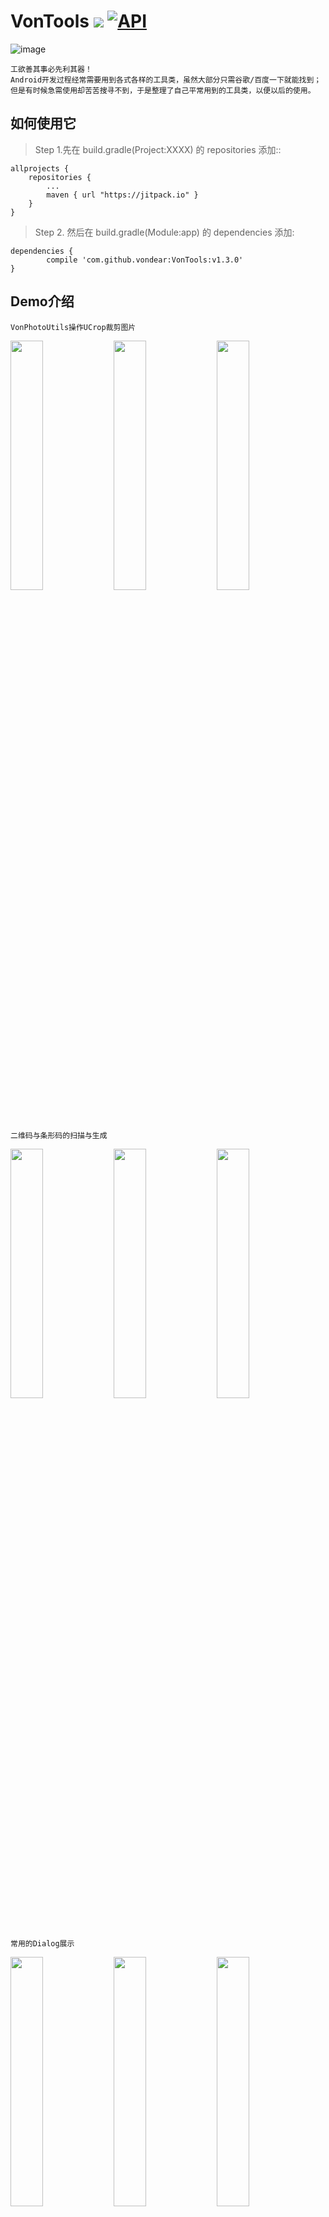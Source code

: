# VonTools  [![](https://jitpack.io/v/vondear/VonTools.svg)](https://jitpack.io/#vondear/VonTools)  [![API](https://img.shields.io/badge/API-14%2B-blue.svg?style=flat)](https://android-arsenal.com/api?level=14)![image](https://github.com/vondear/VonTools/raw/master/miku.png)    工欲善其事必先利其器！    Android开发过程经常需要用到各式各样的工具类，虽然大部分只需谷歌/百度一下就能找到；    但是有时候急需使用却苦苦搜寻不到，于是整理了自己平常用到的工具类，以便以后的使用。## 如何使用它> Step 1.先在 build.gradle(Project:XXXX) 的 repositories 添加::	allprojects {		repositories {			...			maven { url "https://jitpack.io" }		}	}> Step 2. 然后在 build.gradle(Module:app) 的 dependencies 添加:	dependencies {	        compile 'com.github.vondear:VonTools:v1.3.0'	}## Demo介绍```VonPhotoUtils操作UCrop裁剪图片```<img src="screenshot/screenshot_1.jpg" width="32%"> <img src="screenshot/screenshot_8.jpg" width="32%"> <img src="screenshot/screenshot_9.jpg" width="32%">```二维码与条形码的扫描与生成```<img src="screenshot/screenshot_2.jpg" width="32%">  <img src="screenshot/screenshot_3.jpg" width="32%"> <img src="screenshot/screenshot_10.jpg" width="32%"> ```常用的Dialog展示```<img src="screenshot/screenshot_5.jpg" width="32%"> <img src="screenshot/screenshot_6.jpg" width="32%"> <img src="screenshot/screenshot_7.jpg" width="32%"><img src="screenshot/screenshot_11.jpg" width="32%"> <img src="screenshot/screenshot_12.jpg" width="32%"> <img src="screenshot/screenshot_13.jpg" width="32%">```App的检测更新与安装```<img src="screenshot/screenshot_4.jpg" width="32%">## 功能模块介绍> 常用功能 -> VonUtils.java    hideKeyboard                : 点击隐藏软键盘    countDown                   : 倒计时(获取验证码倒计时)    showToast                   : 封装了Toast的方法    fixListViewHeight           : 手动计算出listView的高度，但是不再具有滚动效果    createQRImage               : 生成二维码    drawLinecode                : 生成条形码    Md5                         : 生成MD5加密32位字符串    > 图像操作相关 -> VonImageUtils.java    单位转换    dp2px                       : dp转px    dip2px                      : dip转px    px2dp                       : px转dp    px2dip                      : px转dip    sp2px                       : sp转px    px2sp                       : px转sp        图片处理相关    bitmap2Bytes                : bitmap转byteArr    bytes2Bitmap                : byteArr转bitmap    drawable2Bitmap             : drawable转bitmap    bitmap2Drawable             : bitmap转drawable    drawable2Bytes              : drawable转byteArr    bytes2Drawable              : byteArr转drawable    calculateInSampleSize       : 计算采样大小    getBitmap                   : 从文件/InputStream流/resId中获取bitmap    scale                       : 缩放图片    clip                        : 裁剪图片    skew                        : 倾斜图片    rotate                      : 旋转图片    getRotateDegree             : 获取图片旋转角度    toRound                     : 转为圆形图片    toRoundCorner               : 转为圆角图片    fastBlur                    : 快速模糊    renderScriptBlur            : renderScript模糊图片(API大于17)    stackBlur                   : stack模糊图片    addFrame                    : 添加颜色边框    addReflection               : 添加倒影    addTextWatermark            : 添加文字水印    addImageWatermark           : 添加图片水印    toAlpha                     : 转为alpha位图    toGray                      : 转为灰度图片    save                        : 保存图片    isImage                     : 根据文件名判断文件是否为图片    getImageType                : 获取图片类型        图片压缩有关    compressByScale             : 按缩放压缩    compressByQuality           : 按质量压缩    compressBySampleSize        : 按采样大小压缩        GetLocalOrNetBitmap         : 得到本地或者网络上的bitmap    getColorByInt               : 将16进制的颜色转化成10进制    FilpAnimation               : 界面翻转动画    > 数据处理相关 -> VonDataUtils.java    数据的判断    isNullString                ：判断字符串是否为空 为空即true    isEmpty                     : 判断对象是否为空 为空即true    isInteger                   ：判断字符串是否是整数    isDouble                    ：判断字符串是否是浮点数    isNumber                    ：判断字符串是否是数字    getAstro                    ：根据日期判断星座        数据的转换    stringToInt                 ：字符串转换成整数 ,转换失败将会 return 0;    stringToLong                ：字符串转换成long ,转换失败将会 return 0;    stringToDouble              ：字符串转换成double ,转换失败将会 return 0;    simpleDateFormat            ：将date转换成format格式的日期    Date2Timestamp              ： 将日期字符串 按照 指定的格式 转换成 DATE    getDate                     ：时间戳  转换成 指定格式的日期    string2Timestamp            ：将 yyyy年MM月dd日 转换成 时间戳    getCurrentDateTime          ：获取当前日期时间 / 得到今天的日期    getYestoryDate              ：得到昨天的日期    formatTime                  ：视频时间 转换成 "mm:ss"    formatSeconds               ："mm:ss" 转换成 视频时间    getDaysByYearMonth          ：根据年 月 获取对应的月份 天数    StringToInputStream         ：字符串转InputStream    upperFirstLetter            ：首字母大写    lowerFirstLetter            ：首字母小写    reverse                     ：反转字符串    toDBC                       ：转化为半角字符    toSBC                       ：转化为全角字符    oneCn2ASCII                 ：单个汉字转成ASCII码    oneCn2PY                    ：单个汉字转成拼音    getPYFirstLetter            ：获得第一个汉字首字母    cn2PY                       ：中文转拼音    bytes2HexString             ：byteArr转hexString    hexString2Bytes             ：hexString转byteArr    hex2Dec                     ：hexChar转int    chars2Bytes                 ：charArr转byteArr    bytes2Chars                 ：byteArr转charArr    byte2Size                   ：字节数转以unit为单位的size    size2Byte                   ：以unit为单位的size转字节数    byte2FitSize                ：字节数转合适大小    input2OutputStream          ：inputStream转outputStream    output2InputStream          ：outputStream转inputStream    inputStream2Bytes           ：inputStream转byteArr    bytes2InputStream           ：byteArr转inputStream    outputStream2Bytes          ：outputStream转byteArr    bytes2OutputStream          ：outputStream转byteArr    inputStream2String          ：inputStream转string按编码    string2InputStream          ：string转inputStream按编码    outputStream2String         ：outputStream转string按编码    string2OutputStream         ：string转outputStream按编码        正则判断    isMobile                    ：判断是否为真实手机号    isMobileSimple              ：验证手机号（简单）    isMobileExact               ：验证手机号（精确）    isTel                       ：验证电话号码    isBankCard                  ：验证银卡卡号    validateIdCard              ：15位和18位身份证号码的正则表达式 身份证验证    isIDCard15                  ：验证身份证号码15位    isIDCard18                  ：验证身份证号码18位    isEmail                     ：验证邮箱    isURL                       ：验证URL    isChz                       ：验证汉字    isUsername                  ：验证用户名    isDate                      ：验证yyyy-MM-dd格式的日期校验，已考虑平闰年    isIP                        ：验证IP地址    isMatch                     ：string是否匹配regex    stringFormat                : String.Format方法的封装        hideMobilePhone             ：隐藏手机中间4位号码    formatCard                  ：格式化银行卡 隐藏中间8位号码    formatCardEndFour           ：获取银行卡后四位    format2Decimals             ：将字符串格式化为带两位小数的字符串    > Activity -> VonActivityUtils.java    isExistActivity             : 判断是否存在指定Activity    launchActivity              : 打开指定的Activity    skipActivity                : 跳转到指定Activity    skipActivityAndFinish       : 跳转到指定Activity并关闭当前Activity    getLauncherActivity         : 获取launcher activity    > App -> VonAppUtils.java    InstallAPK                  ：安装APK    installApp                  : 安装App（支持6.0）    installAppSilent            : 静默安装App    uninstallApp                : 卸载App    uninstallAppSilent          : 静默卸载App    isAppRoot                   : 判断App是否有root权限    launchApp                   : 打开App    getAppPackageName           : 获取App包名    getAppDetailsSettings       : 获取App具体设置    getAppName                  : 获取App名称    getAppIcon                  : 获取App图标    getAppPath                  : 获取App路径    getAppVersionName           : 获取App版本号    getAppVersionCode           : 获取App版本码    isSystemApp                 : 判断App是否是系统应用    isAppDebug                  : 判断App是否是Debug版本    getAppSignature             : 获取App签名    getAppSignatureSHA1         : 获取应用签名的的SHA1值    isInstallApp                : 判断App是否安装    getAppInfo                  : 获取当前App信息    getBean                     : 得到AppInfo的Bean    getAllAppsInfo              : 获取所有已安装App信息    isAppBackground             ：判断当前App处于前台还是后台    > 状态栏相关 -> VonBarUtils.java    setTransparentStatusBar     : 设置透明状态栏(api大于19方可使用)    hideStatusBar               : 隐藏状态栏    noTitle                     ：隐藏Title    FLAG_FULLSCREEN             : 设置全屏    getStatusBarHeight          : 获取状态栏高度    isStatusBarExists           : 判断状态栏是否存在    getActionBarHeight          : 获取ActionBar高度    showNotificationBar         : 显示通知栏    hideNotificationBar         : 隐藏通知栏    invokePanels                : 反射唤醒通知栏    > 照相机相关 -> VonCameraUtils.java        getOpenCameraIntent         : 获取打开照程序界面的Intent    getImagePickerIntent        : 获取[跳转至相册选择界面,并跳转至裁剪界面，可以指定是否缩放裁剪区域]的Intent    getCameraIntent             : 获取[跳转至相册选择界面,并跳转至裁剪界面，默认可缩放裁剪区域]的Intent    getCropImageIntent          : 获取[跳转至裁剪界面]的Intent    getChoosedImage             : 获得选中相册的图片    getChoosedImagePath         : 获得选中相册的图片路径    getTakePictureFile          : 获取拍照之后的照片文件（JPG格式）    > 常量相关 -> VonConstUtils.java    存储相关常量    BYTE                        : Byte与Byte的倍数    KB                          : KB与Byte的倍数    MB                          : MB与Byte的倍数    GB                          : GB与Byte的倍数        时间相关常量    MSEC                        : 毫秒与毫秒的倍数    SEC                         : 秒与毫秒的倍数    MIN                         : 分与毫秒的倍数    HOUR                        : 时与毫秒的倍数    DAY                         : 天与毫秒的倍数        正则相关常量    REGEX_MOBILE_SIMPLE         : 手机号（简单）    REGEX_MOBILE_EXACT          : 手机号（精确）    REGEX_TEL                   : 电话号码    REGEX_IDCARD15              : 身份证号码15位    REGEX_IDCARD18              ：身份证号码18位    REGEX_EMAIL                 ：邮箱    REGEX_URL                   ：URL    REGEX_CHZ                   ：汉字    REGEX_USERNAME              ：用户名，取值范围为a-z,A-Z,0-9,"_",汉字，不能以"_"结尾,用户名必须是6-20位    REGEX_DATE                  ：yyyy-MM-dd格式的日期校验，已考虑平闰年    REGEX_IP                    ：IP地址    > 编码解码相关工具类 -> VonEncodeUtils.java        urlEncode                   ：URL编码    urlDecode                   ：URL解码    base64Encode                ：Base64编码    base64Encode2String         ：Base64编码    base64Decode                ：Base64解码    base64UrlSafeEncode         ：Base64URL安全编码    htmlEncode                  ：Html编码    htmlDecode                  ：Html解码    > 加密解密相关的工具类 -> VonEncryptUtils.java        哈希加密相关    encryptMD2ToString          ：MD2加密    encryptMD2                  ：MD2加密    encryptMD5ToString          ：MD5加密    encryptMD5                  ：MD5加密    encryptMD5File2String       ：MD5加密文件    encryptMD5File              ：MD5加密文件    encryptSHA1ToString         ：SHA1加密    encryptSHA1                 ：SHA1加密    encryptSHA224ToString       ：SHA224加密    encryptSHA224               ：SHA224加密    encryptSHA256ToString       ：SHA256加密    encryptSHA256               ：SHA256加密    encryptSHA384ToString       ：SHA384加密    encryptSHA384               ：SHA384加密    encryptSHA512ToString       ：SHA512加密    encryptSHA512               ：SHA512加密    encryptAlgorithm            ：对data进行algorithm算法加密        DES加密相关    DESTemplet                  ：DES加密    encryptDES                  ：DES加密    encryptDES2Base64           ：DES加密后转为Base64编码    encryptDES2HexString        ：DES加密后转为16进制    decryptBase64DES            ：DES解密Base64编码密文    decryptHexStringDES         ：DES解密16进制密文    decryptDES                  ：DES解密        3DES加密相关    encrypt3DES2Base64          ：3DES加密后转为Base64编码    encrypt3DES2HexString       ：3DES加密后转为16进制    encrypt3DES                 ：3DES加密    decryptBase64_3DES          ：3DES解密Base64编码密文    decryptHexString3DES        ：3DES解密16进制密文    decrypt3DES                 ：3DES解密        AES加密相关    encryptAES2Base64           ：AES加密后转为Base64编码    encryptAES2HexString        ：AES加密后转为16进制    encryptAES                  ：AES加密    decryptBase64AES            ：AES解密Base64编码密文    decryptHexStringAES         ：AES解密16进制密文    decryptAES                  ：AES解密    > 文件操作相关 -> VonFileUtils.java    SD卡操作    getRootPath                 : 得到SD卡根目录    getCecheFolder              ：获取本应用图片缓存目录    isSDCardEnable              ：判断SD卡是否打开    getSDCardPath               ：获取SD卡路径    getDataPath                 ：获取SD卡Data路径    getFreeSpace                ：获取SD卡剩余空间    sdCardIsAvailable           ：SD卡是否可用        fileExists                  ：文件或者文件夹是否存在    delAllFile                  ：删除指定文件夹下所有文件, 不保留文件夹.    copy                        ：文件复制(文件路径)    copyFile                    ：复制文件(文件/InputStream流)    copyFolder                  ：复制整个文件夹内    renameFile                  ：重命名文件    getSDCardAvailaleSize       ：获取磁盘可用空间    getDirSize                  ：获取某个目录可用大小    getFileAllSize              ：获取文件或者文件夹大小    initFile                    ：创建一个文件    initDirectory               ：创建一个文件夹    saveFile                    ：保存InputStream流到文件    saveFileUTF8                ：用UTF8保存一个文件    getFileUTF8                 ：用UTF8读取一个文件    getFileIntent               ：得到一个文件Intent    getDiskCacheDir             ：获取缓存目录    getDiskFileDir              ：获取缓存视频文件目录    mergeFiles                  ：多个文件拼接合并    getNativeM3u                ：将在线的m3u8替换成本地的m3u8    write                       ：将字符串 保存成 文件    TextToFile                  ：传入文件名以及字符串, 将字符串信息保存到文件中    GetAllFileName              ：获取 搜索的路径 下的 所有 后缀 的文件    readFileByLines             ：以行为单位读取文件，常用于读面向行的格式化文件    getFileByPath               ：根据文件路径获取文件    isFileExists                ：判断文件是否存在    isDir                       ：判断是否是目录    isFile                      ：判断是否是文件    createOrExistsDir           ：判断目录是否存在，不存在则判断是否创建成功    createOrExistsFile          ：判断文件是否存在，不存在则判断是否创建成功    createFileByDeleteOldFile   ：判断文件是否存在，存在则在创建之前删除    copyOrMoveDir               ：复制或移动目录    copyOrMoveFile              ：复制或移动文件    copyDir                     ：复制目录    copyFile                    ：复制文件    moveDir                     ：移动目录    moveFile                    ：移动文件    deleteDir                   ：删除目录    deleteFile                  ：删除文件        listFilesInDir              ：获取目录下所有文件    listFilesInDirWithFilter    ：获取目录下所有后缀名为suffix的文件    searchFileInDir             ：获取目录下指定文件名的文件包括子目录    writeFileFromIS             ：将输入流写入文件    writeFileFromString         ：将字符串写入文件    readFile2List               ：指定编码按行读取文件到List    readFile2String             ：指定编码按行读取文件到字符串中    readFile2Bytes              ：指定编码按行读取文件到字符数组中    getFileCharsetSimple        ：简单获取文件编码格式    getFileLines                ：获取文件行数    getFileSize                 ：获取文件大小    getFileMD5                  ：获取文件的MD5校验码    closeIO                     ：关闭IO    getDirName                  ：获取全路径中的最长目录    getFileName                 ：获取全路径中的文件名    getFileNameNoExtension      ：获取全路径中的不带拓展名的文件名    getFileExtension            ：获取全路径中的文件拓展名        清除数据    cleanInternalCache          : 清除内部缓存    cleanInternalFiles          : 清除内部文件    cleanInternalDbs            : 清除内部数据库    cleanInternalDbByName       : 根据名称清除数据库    cleanInternalSP             : 清除内部SP    cleanExternalCache          : 清除外部缓存    cleanCustomCache            : 清除自定义目录下的文件    > 剪贴板相关 -> VonClipboardUtils.java    copyText                    : 复制文本到剪贴板    getText                     : 获取剪贴板的文本    copyUri                     : 复制uri到剪贴板    getUri                      : 获取剪贴板的uri    copyIntent                  : 复制意图到剪贴板    getIntent                   : 获取剪贴板的意图    > 进程相关 -> VonProcessUtils.java    getForegroundProcessName    : 获取前台线程包名    getAllBackgroundProcesses   : 获取后台服务进程    killAllBackgroundProcesses  : 杀死所有后台服务进程    killBackgroundProcesses     : 杀死后台服务进程    > Intent相关 -> VonIntentUtils.java    getInstallAppIntent         : 获取安装App(支持6.0)的意图    getUninstallAppIntent       : 获取卸载App的意图    getLaunchAppItent           : 获取打开App的意图    getAppInfoIntent            : 获取App信息的意图    getShareInfoIntent          : 获取App信息分享的意图    getIntentByPackageName      : 根据包名获取意图    getComponentNameIntent      : 获取其他应用的Intent    > 键盘相关 -> VonKeyboardUtils.java    hideSoftInput               : 动态隐藏软键盘    showSoftInput               : 动态显示软键盘    toggleSoftInput             : 切换键盘显示与否状态    > 网络相关 -> VonNetUtils.java    ping                        : 判断是否有外网连接    isWifiEnabled               : 判断WIFI是否打开    is3rd                       : 判断是否为3G网络    isWifi                      : 判断网络连接方式是否为WIFI    isNetworkAvailable          : 判断网络连接是否可用    isGpsEnabled                : GPS是否打开    getNetWork                  : 获取当前网络状态    openWirelessSettings        : 打开网络设置界面    getActiveNetworkInfo        : 获取活动网络信息    isAvailable                 : 判断网络是否可用    isConnected                 : 判断网络是否连接    is4G                        : 判断网络是否是4G    isWifiConnected             : 判断wifi是否连接状态    getNetworkOperatorName      : 获取移动网络运营商名称    getPhoneType                : 获取移动终端类型    getNetWorkType              : 获取当前的网络类型    getNetWorkTypeName          : 获取当前的网络类型名称    > 图片获取相关 -> VonPhotoUtils.java    openCameraImage             : 调用系统相机    openLocalImage              : 调用系统相册    cropImage                   : 裁剪图片    createImagePathUri          : 创建一条图片地址uri,用于保存拍照后的照片    getRealFilePath             : 获取图片uri的真实文件地址> Service相关 -> VonServiceUtils.java    isRunningService            : 获取服务是否开启    > Shell相关 -> VonShellUtils.java    isRoot                      : 判断设备是否root    execCmd                     : 是否是在root下执行命令    > SharedPreferences相关 -> VonSPUtils.java    putContent                  : 单条方式存入SharedPreferences    getContent                  : 获取标记为tag的值    putJSONCache                : 存放JSON缓存数据    readJSONCache               : 读取JSON缓存数据    clearPreference             : 清除指定的信息(若为null 则删除name下所有的键值)    > 时间相关 -> VonTimeUtils.java        milliseconds2String         : 将时间戳转为时间字符串    string2Milliseconds         : 将时间字符串转为时间戳    string2Date                 : 将时间字符串转为Date类型    date2String                 : 将Date类型转为时间字符串    date2Milliseconds           : 将Date类型转为时间戳    milliseconds2Date           : 将时间戳转为Date类型    milliseconds2Unit           : 毫秒时间戳单位转换    getIntervalTime             : 获取两个时间差    getCurTimeMills             : 获取当前时间戳    getCurTimeString            : 获取当前时间字符串    getCurTimeDate              : 获取当前时间    getIntervalByNow            : 获取与当前时间的差    isLeapYear                  : 判断闰年        > 压缩相关 -> VonZipUtils.java    zipFiles                    : 批量压缩文件    zipFile                     : 压缩文件    unzipFiles                  : 批量解压文件    unzipFile                   : 解压文件    unzipFileByKeyword          : 解压带有关键字的文件    getFilesPath                : 获取压缩文件中的文件路径链表    getComments                 : 获取压缩文件中的注释链表    getEntries                  : 获取压缩文件中的文件对象    > 线程池相关工具类 -> VonThreadPoolUtils.java    VonThreadPoolUtils          ：ThreadPoolUtils构造函数    execute                     ：在未来某个时间执行给定的命令(链表)    shutDown                    ：待以前提交的任务执行完毕后关闭线程池    shutDownNow                 ：试图停止所有正在执行的活动任务    isShutDown                  ：判断线程池是否已关闭    isTerminated                ：关闭线程池后判断所有任务是否都已完成    awaitTermination            ：请求关闭、发生超时或者当前线程中断    submit                      ：提交一个Runnable任务用于执行    invokeAll                   ：执行给定的任务    invokeAny                   ：执行给定的任务    schedule                    ：延迟执行Runnable命令    scheduleWithFixedRate       ：延迟并循环执行命令    scheduleWithFixedDelay      ：延迟并以固定休息时间循环执行命令      > 设备工具类 -> VonDeviceUtils.java        屏幕相关    getScreenHeight             ：得到屏幕的高    getScreenWidth              ：得到屏幕的宽    getScreenWidths             ：得到设备屏幕的宽度    getScreenHeights            ：得到设备屏幕的高度    getScreenDensity            ：得到设备的密度        setLandscape                ：设置屏幕为横屏    setPortrait                 ：设置屏幕为竖屏    isLandscape                 ：判断是否横屏    isPortrait                  ：判断是否竖屏    getScreenRotation           ：获取屏幕旋转角度    captureWithStatusBar        ：获取当前屏幕截图，包含状态栏    captureWithoutStatusBar     ：获取当前屏幕截图，不包含状态栏    getDisplayMetrics           ：获取DisplayMetrics对象    isScreenLock                ：判断是否锁屏        硬件信息相关    getUniqueSerialNumber       ：获取手机唯一标识序列号    getIMEI                     ：获取设备的IMEI    getIMSI                     ：获取设备的IMSI    getDeviceSoftwareVersion    ：获取设备的软件版本号    getLine1Number              ：获取手机号    getNetworkCountryIso        ：获取ISO标准的国家码，即国际长途区号    getNetworkOperator          ：获取设备的 MCC + MNC    getNetworkOperatorName      ：获取(当前已注册的用户)的名字    getNetworkType              ：获取当前使用的网络类型    getPhoneType                ：获取手机类型    getSimCountryIso            ：获取SIM卡的国家码    getSimOperator              ：获取SIM卡提供的移动国家码和移动网络码.5或6位的十进制数字    getSimOperatorName          ：获取服务商名称    getSimSerialNumber          ：获取SIM卡的序列号    getSimState                 ：获取SIM的状态信息    getSubscriberId             ：获取唯一的用户ID    getVoiceMailNumber          ：获取语音邮件号码    getAndroid_id               ：获取ANDROID ID    getBuildBrandModel          ：获取设备型号，如MI2SC    getBuildBrand               ：获取设备品牌名称    getBuildMANUFACTURER        ：获取设备厂商，如Xiaomi    getSerialNumber             ：获取序列号    getAppVersionNo             ：获取App版本号    getAppVersionName           ：获取App版本名称    checkPermission             ：检查权限    getDeviceInfo               ：获取设备信息    ThroughArray                ：遍历LOG输出HashMap    getMacAddress               ：获取设备MAC地址        手机操作相关    isPhone                     ：判断设备是否是手机    getPhoneStatus              ：获取手机状态信息    dial                        ：跳至填充好phoneNumber的拨号界面    callPhone                   ：拨打电话    sendSms                     ：发送短信    getAllContactInfo           ：获取手机联系人    getContantNum               ：打开手机联系人界面点击联系人后便获取该号码    getAllSMS                   ：获取手机短信并保存到xml中> 崩溃相关 -> VonCrashUtils.java        getInstance                 : 获取单例    init                        : 初始化        使用方法：        在Application中初始化 VonCrashUtils.getInstance().init(this);                